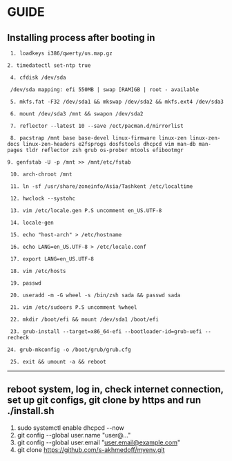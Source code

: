 # GUIDE
## Installing process after booting in
`` 1. loadkeys i386/qwerty/us.map.gz``

`` 2. timedatectl set-ntp true ``

`` 4. cfdisk /dev/sda``

`` /dev/sda mapping: efi 550MB | swap [RAM]GB | root - available``

`` 5. mkfs.fat -F32 /dev/sda1 && mkswap /dev/sda2 && mkfs.ext4 /dev/sda3``

`` 6. mount /dev/sda3 /mnt && swapon /dev/sda2``

`` 7. reflector --latest 10 --save /ect/pacman.d/mirrorlist``

`` 8. pacstrap /mnt base base-devel linux-firmware linux-zen linux-zen-docs linux-zen-headers e2fsprogs dosfstools dhcpcd vim man-db man-pages tldr reflector zsh grub os-prober mtools efibootmgr``

`` 9. genfstab -U -p /mnt >> /mnt/etc/fstab ``

`` 10. arch-chroot /mnt``

`` 11. ln -sf /usr/share/zoneinfo/Asia/Tashkent /etc/localtime``

`` 12. hwclock --systohc``

`` 13. vim /etc/locale.gen P.S uncomment en_US.UTF-8``

`` 14. locale-gen``

`` 15. echo "host-arch" > /etc/hostname``

`` 16. echo LANG=en_US.UTF-8 > /etc/locale.conf``

`` 17. export LANG=en_US.UTF-8``

`` 18. vim /etc/hosts``

`` 19. passwd``

`` 20. useradd -m -G wheel -s /bin/zsh sada && passwd sada``

`` 21. vim /etc/sudoers P.S uncomment %wheel``

`` 22. mkdir /boot/efi && mount /dev/sda1 /boot/efi``

`` 23. grub-install --target=x86_64-efi --bootloader-id=grub-uefi --recheck``

`` 24. grub-mkconfig -o /boot/grub/grub.cfg ``

`` 25. exit && umount -a && reboot``

-----------------

## reboot system, log in, check internet connection, set up git configs, git clone by https and run ./install.sh

1. sudo systemctl enable dhcpcd --now
2. git config --global user.name "user@..."
3. git config --global user.email "user.email@example.com"
4. git clone https://github.com/s-akhmedoff/myenv.git